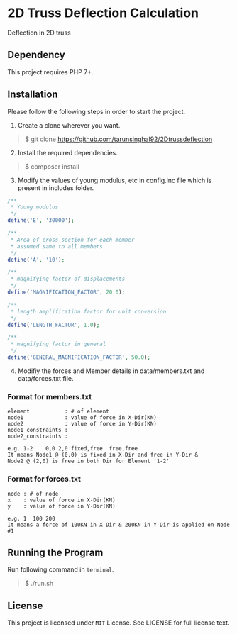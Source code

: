 # 2D Truss Deflection Calculation

Deflection in 2D truss 

## Dependency

This project requires PHP 7+.


## Installation

Please follow the following steps in order to start the project.

1. Create a clone wherever you want.

>$ git clone https://github.com/tarunsinghal92/2Dtrussdeflection

2. Install the required dependencies.

>$ composer install

3. Modify the values of young modulus, etc in config.inc file which is present in includes folder.

```php
/**
 * Young modulus 
 */
define('E', '30000');

/**
 * Area of cross-section for each member
 * assumed same to all members
 */
define('A', '10');

/**
 * magnifying factor of displacements
 */
define('MAGNIFICATION_FACTOR', 20.0);

/**
 * length amplification factor for unit conversion
 */
define('LENGTH_FACTOR', 1.0);

/**
 * magnifying factor in general
 */
define('GENERAL_MAGNIFICATION_FACTOR', 50.0);
```
4. Modifiy the forces and Member details in data/members.txt and data/forces.txt file.

### Format for members.txt

```
element           : # of element
node1             : value of force in X-Dir(KN)
node2             : value of force in Y-Dir(KN) 
node1_constraints :
node2_constraints : 

e.g. 1-2	0,0	2,0	fixed,free	free,free 
It means Node1 @ (0,0) is fixed in X-Dir and free in Y-Dir & 
Node2 @ (2,0) is free in both Dir for Element '1-2'
```
### Format for forces.txt
```
node : # of node
x    : value of force in X-Dir(KN)
y    : value of force in Y-Dir(KN) 

e.g. 1  100 200 
It means a force of 100KN in X-Dir & 200KN in Y-Dir is applied on Node #1
```

## Running the Program

Run following command in `terminal`.

>$ ./run.sh

## License

This project is licensed under `MIT` License. See LICENSE for full license text.
